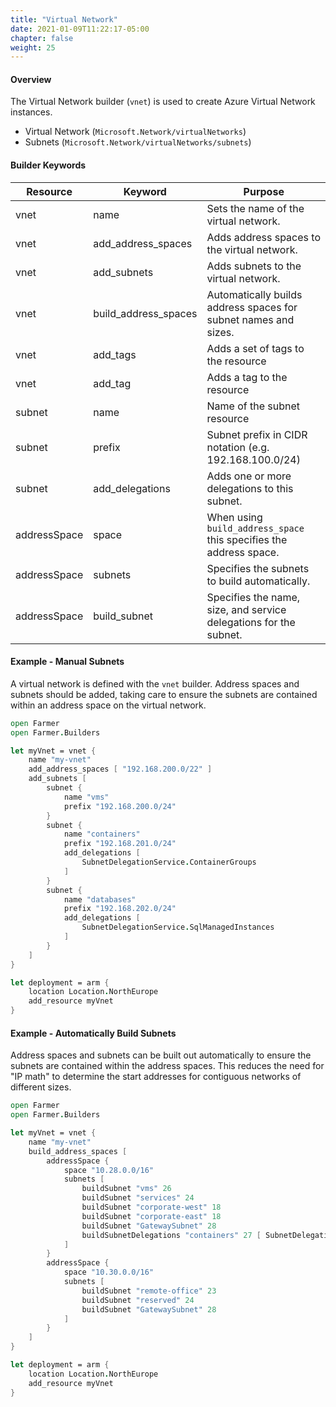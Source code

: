 ```yaml
---
title: "Virtual Network"
date: 2021-01-09T11:22:17-05:00
chapter: false
weight: 25
---
```


#### Overview

The Virtual Network builder (`vnet`) is used to create Azure Virtual Network instances.

- Virtual Network (`Microsoft.Network/virtualNetworks`)
- Subnets (`Microsoft.Network/virtualNetworks/subnets`)

#### Builder Keywords

| Resource       | Keyword              | Purpose                                                            |
| -------------- | -------------------- | ------------------------------------------------------------------ |
| vnet           | name                 | Sets the name of the virtual network.                              |
| vnet           | add_address_spaces   | Adds address spaces to the virtual network.                        |
| vnet           | add_subnets          | Adds subnets to the virtual network.                               |
| vnet           | build_address_spaces | Automatically builds address spaces for subnet names and sizes.    |
| vnet           | add_tags             | Adds a set of tags to the resource                                 |
| vnet           | add_tag              | Adds a tag to the resource                                         |
| subnet         | name                 | Name of the subnet resource                                        |
| subnet         | prefix               | Subnet prefix in CIDR notation (e.g. 192.168.100.0/24)             |
| subnet         | add_delegations      | Adds one or more delegations to this subnet.                       |
| addressSpace   | space                | When using `build_address_space` this specifies the address space. |
| addressSpace   | subnets              | Specifies the subnets to build automatically.                      |
| addressSpace   | build_subnet         | Specifies the name, size, and service delegations for the subnet.  |

#### Example - Manual Subnets

A virtual network is defined with the `vnet` builder. Address spaces and 
subnets should be added, taking care to ensure the subnets are contained
within an address space on the virtual network.

```fsharp
open Farmer
open Farmer.Builders

let myVnet = vnet {
    name "my-vnet"
    add_address_spaces [ "192.168.200.0/22" ]
    add_subnets [
        subnet {
            name "vms"
            prefix "192.168.200.0/24"
        }
        subnet {
            name "containers"
            prefix "192.168.201.0/24"
            add_delegations [
                SubnetDelegationService.ContainerGroups
            ]
        }
        subnet {
            name "databases"
            prefix "192.168.202.0/24"
            add_delegations [
                SubnetDelegationService.SqlManagedInstances
            ]
        }
    ]
}

let deployment = arm {
    location Location.NorthEurope
    add_resource myVnet
}
```

#### Example - Automatically Build Subnets

Address spaces and subnets can be built out automatically to ensure the subnets
are contained within the address spaces. This reduces the need for "IP math"
to determine the start addresses for contiguous networks of different sizes.

```fsharp
open Farmer
open Farmer.Builders

let myVnet = vnet {
    name "my-vnet"
    build_address_spaces [
        addressSpace {
            space "10.28.0.0/16"
            subnets [
                buildSubnet "vms" 26
                buildSubnet "services" 24
                buildSubnet "corporate-west" 18
                buildSubnet "corporate-east" 18
                buildSubnet "GatewaySubnet" 28
                buildSubnetDelegations "containers" 27 [ SubnetDelegationService.ContainerGroups ]
            ]
        }
        addressSpace {
            space "10.30.0.0/16"
            subnets [
                buildSubnet "remote-office" 23
                buildSubnet "reserved" 24
                buildSubnet "GatewaySubnet" 28
            ]
        }
    ]
}

let deployment = arm {
    location Location.NorthEurope
    add_resource myVnet
}
```
